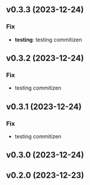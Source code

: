 ## v0.3.3 (2023-12-24)

### Fix

- **testing**: testing commitizen

## v0.3.2 (2023-12-24)

### Fix

- testing commitizen

## v0.3.1 (2023-12-24)

### Fix

- testing commitizen

## v0.3.0 (2023-12-24)

## v0.2.0 (2023-12-23)

